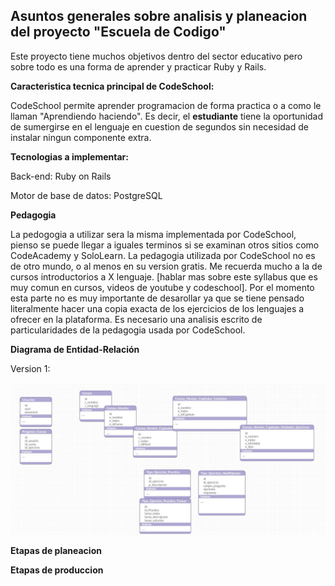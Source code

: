 Asuntos generales sobre analisis y planeacion del proyecto "Escuela de Codigo"
-------------

Este proyecto tiene muchos objetivos dentro del sector educativo pero sobre todo es una forma de aprender y practicar Ruby y Rails. 

**Caracteristica tecnica principal de CodeSchool:**

CodeSchool permite aprender programacion de forma practica o a como le llaman "Aprendiendo haciendo". Es decir, el **estudiante** tiene la oportunidad de sumergirse en el lenguaje en cuestion de segundos sin necesidad de instalar ningun componente extra. 

**Tecnologias a implementar:**

Back-end: Ruby on Rails

Motor de base de datos: PostgreSQL

**Pedagogia**

La pedogogia a utilizar sera la misma implementada por CodeSchool, pienso se puede llegar a iguales terminos si se examinan otros sitios como CodeAcademy y SoloLearn. La pedagogia utilizada por CodeSchool no es de otro mundo, o al menos en su version gratis. Me recuerda mucho a la de cursos introductorios a X lenguaje. [hablar mas sobre este syllabus que es muy comun en cursos, videos de youtube y codeschool]. Por el momento esta parte no es muy importante de desarollar ya que se tiene pensado literalmente hacer una copia exacta de los ejercicios de los lenguajes a ofrecer en la plataforma.  Es necesario una analisis escrito de particularidades de la pedagogia usada por CodeSchool. 

**Diagrama de Entidad-Relación**


Version 1:

![Alt text](https://github.com/elnikita/Escuela_de_codigo/blob/master/diagrama.jpg?raw=true "Diagrama")


**Etapas de planeacion**

**Etapas de produccion**
